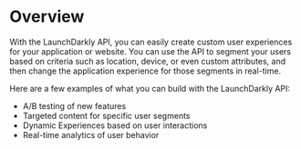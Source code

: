# Overview

With the LaunchDarkly API, you can easily create custom user experiences for your application or website. You can use the API to segment your users based on criteria such as location, device, or even custom attributes, and then change the application experience for those segments in real-time.

Here are a few examples of what you can build with the LaunchDarkly API:

- A/B testing of new features
- Targeted content for specific user segments
- Dynamic Experiences based on user interactions
- Real-time analytics of user behavior
